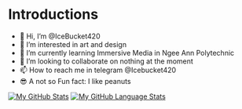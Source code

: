 # Introductions
- 👋 Hi, I’m @IceBucket420
- 👀 I’m interested in art and design 
- 🌱 I’m currently learning Immersive Media in Ngee Ann Polytechnic 
- 💞️ I’m looking to collaborate on nothing at the moment
- 📫 How to reach me in telegram @Icebucket420
- 😎 A not so Fun fact: I like peanuts

[![My GitHub Stats](https://github-readme-stats.vercel.app/api/?username=IceBucket420t_private=true&theme=tokyonight&showicons=true)]()
[![My GitHub Language Stats](https://github-readme-stats.vercel.app/api/top-langs/?username=IceBucket420_count=5&theme=tokyonight)]()

<!---
IceBucket420/IceBucket420 is a ✨ special ✨ repository because its `README.md` (this file) appears on your GitHub profile.
You can click the Preview link to take a look at your changes.
--->
